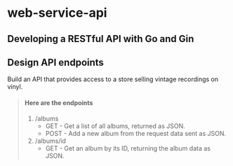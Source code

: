 
# web-service-api

## Developing a RESTful API with Go and Gin

## Design API endpoints

Build an API that provides access to a store selling vintage recordings on vinyl.

> #### Here are the endpoints
> 1. /albums
>    - GET - Get a list of all albums, returned as JSON.
>    - POST - Add a new album from the request data sent as JSON.
> 2. /albums/id
>    - GET - Get an album by its ID, returning the album data as JSON.
